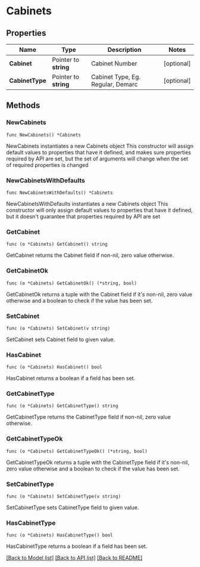 # Cabinets

## Properties

Name | Type | Description | Notes
------------ | ------------- | ------------- | -------------
**Cabinet** | Pointer to **string** | Cabinet Number | [optional] 
**CabinetType** | Pointer to **string** | Cabinet Type, Eg. Regular, Demarc | [optional] 

## Methods

### NewCabinets

`func NewCabinets() *Cabinets`

NewCabinets instantiates a new Cabinets object
This constructor will assign default values to properties that have it defined,
and makes sure properties required by API are set, but the set of arguments
will change when the set of required properties is changed

### NewCabinetsWithDefaults

`func NewCabinetsWithDefaults() *Cabinets`

NewCabinetsWithDefaults instantiates a new Cabinets object
This constructor will only assign default values to properties that have it defined,
but it doesn't guarantee that properties required by API are set

### GetCabinet

`func (o *Cabinets) GetCabinet() string`

GetCabinet returns the Cabinet field if non-nil, zero value otherwise.

### GetCabinetOk

`func (o *Cabinets) GetCabinetOk() (*string, bool)`

GetCabinetOk returns a tuple with the Cabinet field if it's non-nil, zero value otherwise
and a boolean to check if the value has been set.

### SetCabinet

`func (o *Cabinets) SetCabinet(v string)`

SetCabinet sets Cabinet field to given value.

### HasCabinet

`func (o *Cabinets) HasCabinet() bool`

HasCabinet returns a boolean if a field has been set.

### GetCabinetType

`func (o *Cabinets) GetCabinetType() string`

GetCabinetType returns the CabinetType field if non-nil, zero value otherwise.

### GetCabinetTypeOk

`func (o *Cabinets) GetCabinetTypeOk() (*string, bool)`

GetCabinetTypeOk returns a tuple with the CabinetType field if it's non-nil, zero value otherwise
and a boolean to check if the value has been set.

### SetCabinetType

`func (o *Cabinets) SetCabinetType(v string)`

SetCabinetType sets CabinetType field to given value.

### HasCabinetType

`func (o *Cabinets) HasCabinetType() bool`

HasCabinetType returns a boolean if a field has been set.


[[Back to Model list]](../README.md#documentation-for-models) [[Back to API list]](../README.md#documentation-for-api-endpoints) [[Back to README]](../README.md)


